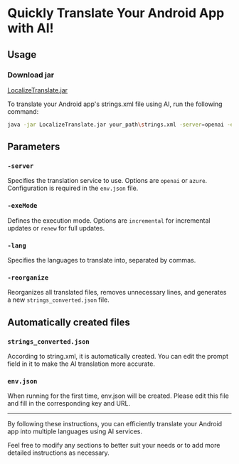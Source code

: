 
# Quickly Translate Your Android App with AI!

## Usage

### Download jar
[LocalizeTranslate.jar](https://github.com/john990/LocalizeTranslate/raw/master/LocalizeTranslate.jar)

To translate your Android app's strings.xml file using AI, run the following command:

```bash
java -jar LocalizeTranslate.jar your_path\strings.xml -server=openai -exeMode=incremental -lang=fr,ja
```

## Parameters

### `-server`
Specifies the translation service to use. Options are `openai` or `azure`. Configuration is required in the `env.json` file.

### `-exeMode`
Defines the execution mode. Options are `incremental` for incremental updates or `renew` for full updates.

### `-lang`
Specifies the languages to translate into, separated by commas.

### `-reorganize`
Reorganizes all translated files, removes unnecessary lines, and generates a new `strings_converted.json` file.


## Automatically created files
### `strings_converted.json`
According to string.xml, it is automatically created. You can edit the prompt field in it to make the AI translation more accurate.

### `env.json`
When running for the first time, env.json will be created. Please edit this file and fill in the corresponding key and URL.

--- 
By following these instructions, you can efficiently translate your Android app into multiple languages using AI services.

Feel free to modify any sections to better suit your needs or to add more detailed instructions as necessary.